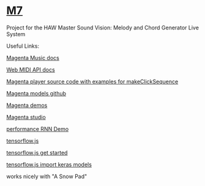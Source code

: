 # [M7](https://jakobsudau.github.io/M7/)

Project for the HAW Master Sound Vision: Melody and Chord Generator Live System 

Useful Links:

[Magenta Music docs](https://tensorflow.github.io/magenta-js/music/index.html)

[Web MIDI API docs](https://webaudio.github.io/web-midi-api/)

[Magenta player source code with examples for makeClickSequence](https://github.com/tensorflow/magenta-js/blob/master/music/src/core/player.ts)

[Magenta models github](https://github.com/tensorflow/magenta/tree/master/magenta/models)

[Magenta demos](https://github.com/tensorflow/magenta-demos)

[Magenta studio](https://github.com/tensorflow/magenta-studio)

[performance RNN Demo](https://magenta.tensorflow.org/demos/performance_rnn/index.html#2|0,0,1,0,0,1,0,0,0,1,0,0|1,1,1,1,1,1,1,1,1,1,1,1|1,1,1,1,1,1,1,1,1,1,1,1|false)

[tensorflow.js](https://www.tensorflow.org/js/)

[tensorflow.js get started](https://www.tensorflow.org/js/tutorials#convert_pretained_models_to_tensorflowjs)

[tensorflow.js import keras models](https://www.tensorflow.org/js/tutorials/conversion/import_keras)

works nicely with "A Snow Pad"